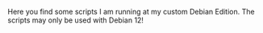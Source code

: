 Here you find some scripts I am running at my custom Debian Edition.
The scripts may only be used with Debian 12!
